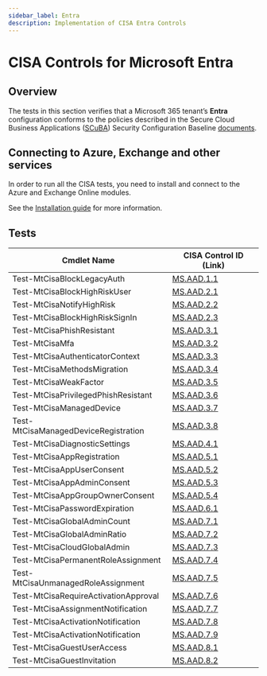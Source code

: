 ```yaml
---
sidebar_label: Entra
description: Implementation of CISA Entra Controls
---
```


# CISA Controls for Microsoft Entra

## Overview

The tests in this section verifies that a Microsoft 365 tenant’s **Entra** configuration conforms to the policies described in the Secure Cloud Business Applications ([SCuBA](https://cisa.gov/scuba)) Security Configuration Baseline [documents](https://github.com/cisagov/ScubaGear/blob/main/baselines/README.md).

## Connecting to Azure, Exchange and other services

In order to run all the CISA tests, you need to install and connect to the Azure and Exchange Online modules.

See the [Installation guide](/docs/installation#optional-modules-and-permissions) for more information.

## Tests

| Cmdlet Name | CISA Control ID (Link) |
|- | - |
| Test-MtCisaBlockLegacyAuth           | [MS.AAD.1.1](https://github.com/cisagov/ScubaGear/blob/main/PowerShell/ScubaGear/baselines/aad.md#1-legacy-authentication) |
| Test-MtCisaBlockHighRiskUser         | [MS.AAD.2.1](https://github.com/cisagov/ScubaGear/blob/main/PowerShell/ScubaGear/baselines/aad.md#msaad21v1) |
| Test-MtCisaNotifyHighRisk            | [MS.AAD.2.2](https://github.com/cisagov/ScubaGear/blob/main/PowerShell/ScubaGear/baselines/aad.md#msaad22v1) |
| Test-MtCisaBlockHighRiskSignIn       | [MS.AAD.2.3](https://github.com/cisagov/ScubaGear/blob/main/PowerShell/ScubaGear/baselines/aad.md#msaad23v1) |
| Test-MtCisaPhishResistant            | [MS.AAD.3.1](https://github.com/cisagov/ScubaGear/blob/main/PowerShell/ScubaGear/baselines/aad.md#msaad31v1) |
| Test-MtCisaMfa                       | [MS.AAD.3.2](https://github.com/cisagov/ScubaGear/blob/main/PowerShell/ScubaGear/baselines/aad.md#msaad32v1) |
| Test-MtCisaAuthenticatorContext      | [MS.AAD.3.3](https://github.com/cisagov/ScubaGear/blob/main/PowerShell/ScubaGear/baselines/aad.md#msaad33v1) |
| Test-MtCisaMethodsMigration          | [MS.AAD.3.4](https://github.com/cisagov/ScubaGear/blob/main/PowerShell/ScubaGear/baselines/aad.md#msaad34v1) |
| Test-MtCisaWeakFactor                | [MS.AAD.3.5](https://github.com/cisagov/ScubaGear/blob/main/PowerShell/ScubaGear/baselines/aad.md#msaad35v1) |
| Test-MtCisaPrivilegedPhishResistant  | [MS.AAD.3.6](https://github.com/cisagov/ScubaGear/blob/main/PowerShell/ScubaGear/baselines/aad.md#msaad36v1) |
| Test-MtCisaManagedDevice             | [MS.AAD.3.7](https://github.com/cisagov/ScubaGear/blob/main/PowerShell/ScubaGear/baselines/aad.md#msaad37v1) |
| Test-MtCisaManagedDeviceRegistration | [MS.AAD.3.8](https://github.com/cisagov/ScubaGear/blob/main/PowerShell/ScubaGear/baselines/aad.md#msaad38v1) |
| Test-MtCisaDiagnosticSettings        | [MS.AAD.4.1](https://github.com/cisagov/ScubaGear/blob/main/PowerShell/ScubaGear/baselines/aad.md#msaad41v1) |
| Test-MtCisaAppRegistration           | [MS.AAD.5.1](https://github.com/cisagov/ScubaGear/blob/main/PowerShell/ScubaGear/baselines/aad.md#msaad51v1) |
| Test-MtCisaAppUserConsent            | [MS.AAD.5.2](https://github.com/cisagov/ScubaGear/blob/main/PowerShell/ScubaGear/baselines/aad.md#msaad52v1) |
| Test-MtCisaAppAdminConsent           | [MS.AAD.5.3](https://github.com/cisagov/ScubaGear/blob/main/PowerShell/ScubaGear/baselines/aad.md#msaad53v1) |
| Test-MtCisaAppGroupOwnerConsent      | [MS.AAD.5.4](https://github.com/cisagov/ScubaGear/blob/main/PowerShell/ScubaGear/baselines/aad.md#msaad54v1) |
| Test-MtCisaPasswordExpiration        | [MS.AAD.6.1](https://github.com/cisagov/ScubaGear/blob/main/PowerShell/ScubaGear/baselines/aad.md#msaad61v1) |
| Test-MtCisaGlobalAdminCount          | [MS.AAD.7.1](https://github.com/cisagov/ScubaGear/blob/main/PowerShell/ScubaGear/baselines/aad.md#msaad71v1) |
| Test-MtCisaGlobalAdminRatio          | [MS.AAD.7.2](https://github.com/cisagov/ScubaGear/blob/main/PowerShell/ScubaGear/baselines/aad.md#msaad72v1) |
| Test-MtCisaCloudGlobalAdmin          | [MS.AAD.7.3](https://github.com/cisagov/ScubaGear/blob/main/PowerShell/ScubaGear/baselines/aad.md#msaad73v1) |
| Test-MtCisaPermanentRoleAssignment   | [MS.AAD.7.4](https://github.com/cisagov/ScubaGear/blob/main/PowerShell/ScubaGear/baselines/aad.md#msaad74v1) |
| Test-MtCisaUnmanagedRoleAssignment   | [MS.AAD.7.5](https://github.com/cisagov/ScubaGear/blob/main/PowerShell/ScubaGear/baselines/aad.md#msaad75v1) |
| Test-MtCisaRequireActivationApproval | [MS.AAD.7.6](https://github.com/cisagov/ScubaGear/blob/main/PowerShell/ScubaGear/baselines/aad.md#msaad76v1) |
| Test-MtCisaAssignmentNotification    | [MS.AAD.7.7](https://github.com/cisagov/ScubaGear/blob/main/PowerShell/ScubaGear/baselines/aad.md#msaad77v1) |
| Test-MtCisaActivationNotification    | [MS.AAD.7.8](https://github.com/cisagov/ScubaGear/blob/main/PowerShell/ScubaGear/baselines/aad.md#msaad78v1) |
| Test-MtCisaActivationNotification    | [MS.AAD.7.9](https://github.com/cisagov/ScubaGear/blob/main/PowerShell/ScubaGear/baselines/aad.md#msaad79v1) |
| Test-MtCisaGuestUserAccess           | [MS.AAD.8.1](https://github.com/cisagov/ScubaGear/blob/main/PowerShell/ScubaGear/baselines/aad.md#msaad81v1) |
| Test-MtCisaGuestInvitation           | [MS.AAD.8.2](https://github.com/cisagov/ScubaGear/blob/main/PowerShell/ScubaGear/baselines/aad.md#msaad82v1) |
